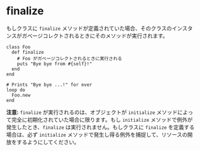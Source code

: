 # finalize

もしクラスに `finalize` メソッドが定義されていた場合、そのクラスのインスタンスがガベージコレクトされるときにそのメソッドが実行されます。

```crystal
class Foo
  def finalize
    # Foo がガベージコレクトされるときに実行される
    puts "Bye bye from #{self}!"
  end
end

# Prints "Bye bye ...!" for ever
loop do
  Foo.new
end
```

**注意:** `finalize` が実行されるのは、オブジェクトが `initialize` メソッドによって完全に初期化されていた場合に限ります。もし `initialize` メソッドで例外が発生したとき、`finalize` は実行されません。もしクラスに `finalize` を定義する場合は、必ず `initialize` メソッドで発生し得る例外を捕捉して、リソースの開放をするようにしてください。
